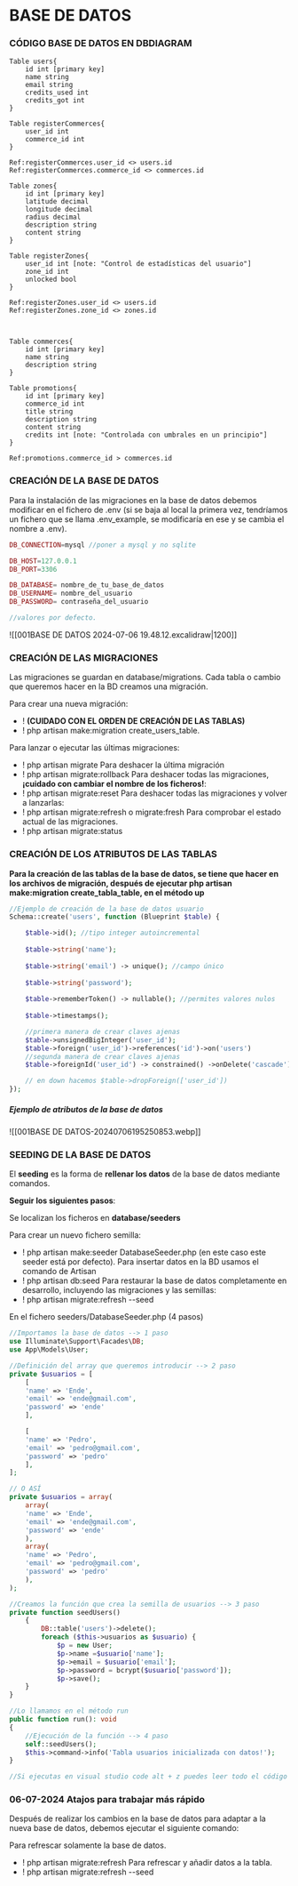 # BASE DE DATOS
### CÓDIGO BASE DE DATOS EN DBDIAGRAM
```
Table users{
	id int [primary key]
	name string
	email string
	credits_used int
	credits_got int
}

Table registerCommerces{
	user_id int
	commerce_id int
}

Ref:registerCommerces.user_id <> users.id
Ref:registerCommerces.commerce_id <> commerces.id

Table zones{
	id int [primary key]
	latitude decimal
	longitude decimal
	radius decimal
	description string
	content string
}

Table registerZones{
	user_id int [note: "Control de estadísticas del usuario"]
	zone_id int
	unlocked bool
}

Ref:registerZones.user_id <> users.id
Ref:registerZones.zone_id <> zones.id

  

Table commerces{
	id int [primary key]
	name string
	description string
}

Table promotions{
	id int [primary key]
	commerce_id int
	title string
	description string
	content string
	credits int [note: "Controlada con umbrales en un principio"]
}

Ref:promotions.commerce_id > commerces.id
```

### CREACIÓN DE LA BASE DE DATOS
Para la instalación de las migraciones en la base de datos debemos modificar en el fichero de .env (si se baja al local la primera vez, tendríamos un fichero que se llama .env_example, se modificaría en ese y se cambia el nombre a .env).

```php
DB_CONNECTION=mysql //poner a mysql y no sqlite

DB_HOST=127.0.0.1
DB_PORT=3306

DB_DATABASE= nombre_de_tu_base_de_datos
DB_USERNAME= nombre_del_usuario
DB_PASSWORD= contraseña_del_usuario

//valores por defecto.
```

![[001BASE DE DATOS 2024-07-06 19.48.12.excalidraw|1200]]
### CREACIÓN DE LAS MIGRACIONES

Las migraciones se guardan en database/migrations.
Cada tabla o cambio que queremos hacer en la BD creamos una migración.

Para crear una nueva migración:
- ! **(CUIDADO CON EL ORDEN DE CREACIÓN DE LAS TABLAS)**
- ! php artisan make:migration create_users_table.

Para lanzar o ejecutar las últimas migraciones: 

- ! php artisan migrate
Para deshacer la última migración
- ! php artisan migrate:rollback
Para deshacer todas las migraciones, **¡cuidado con cambiar el nombre de los ficheros!**:
- ! php artisan migrate:reset
Para deshacer todas las migraciones y volver a lanzarlas:
- ! php artisan migrate:refresh o migrate:fresh
Para comprobar el estado actual de las migraciones.
- ! php artisan migrate:status

### CREACIÓN DE LOS ATRIBUTOS DE LAS TABLAS
**Para la creación de las tablas de la base de datos, se tiene que hacer en los archivos de migración, después de ejecutar php artisan make:migration create_tabla_table, en el método up**
```php
//Ejemplo de creación de la base de datos usuario
Schema::create('users', function (Blueprint $table) {

	$table->id(); //tipo integer autoincremental
	
	$table->string('name');
	
	$table->string('email') -> unique(); //campo único
	
	$table->string('password');
	
	$table->rememberToken() -> nullable(); //permites valores nulos
	
	$table->timestamps();

	//primera manera de crear claves ajenas
	$table->unsignedBigInteger('user_id');
	$table->foreign('user_id')->references('id')->on('users')
	//segunda manera de crear claves ajenas
	$table->foreignId('user_id') -> constrained() ->onDelete('cascade') ->onUpdate('cascade'); 

	// en down hacemos $table->dropForeign(['user_id'])
});
```
##### Ejemplo de atributos de la base de datos
![[001BASE DE DATOS-20240706195250853.webp]]
### SEEDING DE LA BASE DE DATOS
El **seeding** es la forma de **rellenar los datos** de la base de datos mediante comandos. 

**Seguir los siguientes pasos**:

Se localizan los ficheros en **database/seeders**

Para crear un nuevo fichero semilla:
- ! php artisan make:seeder DatabaseSeeder.php (en este caso este seeder está por defecto).
Para insertar datos en la BD usamos el comando de Artisan
- ! php artisan db:seed
Para restaurar la base de datos completamente en desarrollo, incluyendo las migraciones y las semillas:
- ! php artisan migrate:refresh --seed

En el fichero seeders/DatabaseSeeder.php (4 pasos)
```php
//Importamos la base de datos --> 1 paso
use Illuminate\Support\Facades\DB;
use App\Models\User;

//Definición del array que queremos introducir --> 2 paso
private $usuarios = [
	[
	'name' => 'Ende',
	'email' => 'ende@gmail.com',
	'password' => 'ende'
	],

	[
	'name' => 'Pedro',
	'email' => 'pedro@gmail.com',
	'password' => 'pedro'
	],
];

// O ASÍ
private $usuarios = array(
	array(
	'name' => 'Ende',
	'email' => 'ende@gmail.com',
	'password' => 'ende'
	),
	array(
	'name' => 'Pedro',
	'email' => 'pedro@gmail.com',
	'password' => 'pedro'
	),
);

//Creamos la función que crea la semilla de usuarios --> 3 paso
private function seedUsers()
	{
		DB::table('users')->delete();
		foreach ($this->usuarios as $usuario) {
			$p = new User;
			$p->name =$usuario['name'];
			$p->email = $usuario['email'];
			$p->password = bcrypt($usuario['password']);
			$p->save();
	}
}

//Lo llamamos en el método run
public function run(): void
{
	//Ejecución de la función --> 4 paso
	self::seedUsers();
	$this->command->info('Tabla usuarios inicializada con datos!');
}

//Si ejecutas en visual studio code alt + z puedes leer todo el código de visual studio code en la ventana.
```

### 06-07-2024 Atajos para trabajar más rápido 
Después de realizar los cambios en la base de datos para adaptar a la nueva base de datos, debemos ejecutar el siguiente comando:

Para refrescar solamente la base de datos.
- ! php artisan migrate:refresh
Para refrescar y añadir datos a la tabla.
- ! php artisan migrate:refresh --seed
